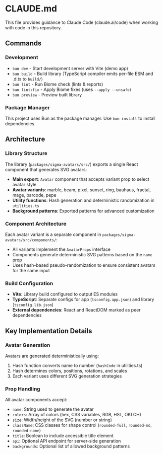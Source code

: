# CLAUDE.md

This file provides guidance to Claude Code (claude.ai/code) when working with code in this repository.

## Commands

### Development
- `bun dev` - Start development server with Vite (demo app)
- `bun build` - Build library (TypeScript compiler emits per-file ESM and .d.ts to `build/`)
- `bun lint` - Run Biome check (lints & reports)
- `bun lint:fix` - Apply Biome fixes (uses `--apply --unsafe`)
- `bun preview` - Preview built library

### Package Manager
This project uses Bun as the package manager. Use `bun install` to install dependencies.

## Architecture

### Library Structure
The library (`packages/sigma-avatars/src/`) exports a single React component that generates SVG avatars:
- **Main export**: `Avatar` component that accepts variant prop to select avatar style
- **Avatar variants**: marble, beam, pixel, sunset, ring, bauhaus, fractal, mage, barcode, pepe
- **Utility functions**: Hash generation and deterministic randomization in `utilities.ts`
- **Background patterns**: Exported patterns for advanced customization

### Component Architecture
Each avatar variant is a separate component in `packages/sigma-avatars/src/components/`:
- All variants implement the `AvatarProps` interface
- Components generate deterministic SVG patterns based on the `name` prop
- Uses hash-based pseudo-randomization to ensure consistent avatars for the same input

### Build Configuration
- **Vite**: Library build configured to output ES modules
- **TypeScript**: Separate configs for app (`tsconfig.app.json`) and library (`tsconfig.lib.json`)
- **External dependencies**: React and ReactDOM marked as peer dependencies

## Key Implementation Details

### Avatar Generation
Avatars are generated deterministically using:
1. Hash function converts name to number (`hashCode` in utilities.ts)
2. Hash determines colors, positions, rotations, and scales
3. Each variant uses different SVG generation strategies

### Prop Handling
All avatar components accept:
- `name`: String used to generate the avatar
- `colors`: Array of colors (hex, CSS variables, RGB, HSL, OKLCH)
- `size`: Width/height of the SVG (number or string)
- `className`: CSS classes for shape control (`rounded-full`, `rounded-md`, `rounded-none`)
- `title`: Boolean to include accessible title element
- `api`: Optional API endpoint for server-side generation
- `backgrounds`: Optional list of allowed background patterns